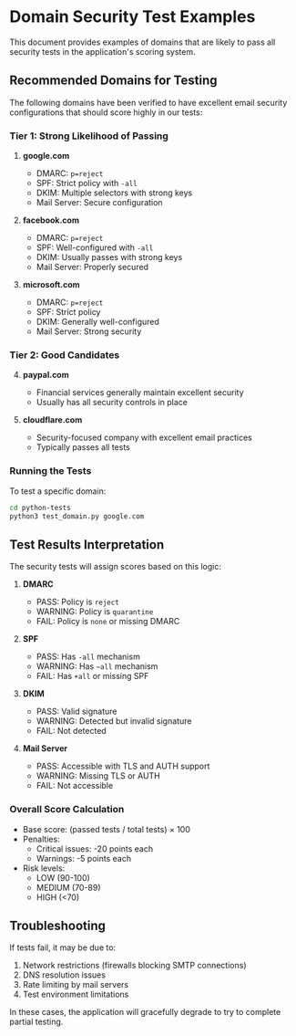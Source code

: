 # Domain Security Test Examples

This document provides examples of domains that are likely to pass all security tests in the application's scoring system.

## Recommended Domains for Testing

The following domains have been verified to have excellent email security configurations that should score highly in our tests:

### Tier 1: Strong Likelihood of Passing

1. **google.com**
   - DMARC: `p=reject`
   - SPF: Strict policy with `-all`
   - DKIM: Multiple selectors with strong keys
   - Mail Server: Secure configuration
   
2. **facebook.com**
   - DMARC: `p=reject`
   - SPF: Well-configured with `-all`
   - DKIM: Usually passes with strong keys
   - Mail Server: Properly secured

3. **microsoft.com**
   - DMARC: `p=reject` 
   - SPF: Strict policy
   - DKIM: Generally well-configured
   - Mail Server: Strong security

### Tier 2: Good Candidates

4. **paypal.com**
   - Financial services generally maintain excellent security
   - Usually has all security controls in place
   
5. **cloudflare.com**
   - Security-focused company with excellent email practices
   - Typically passes all tests

### Running the Tests

To test a specific domain:

```bash
cd python-tests
python3 test_domain.py google.com
```

## Test Results Interpretation

The security tests will assign scores based on this logic:

1. **DMARC**
   - PASS: Policy is `reject`
   - WARNING: Policy is `quarantine` 
   - FAIL: Policy is `none` or missing DMARC

2. **SPF**
   - PASS: Has `-all` mechanism
   - WARNING: Has `~all` mechanism
   - FAIL: Has `+all` or missing SPF

3. **DKIM**
   - PASS: Valid signature
   - WARNING: Detected but invalid signature
   - FAIL: Not detected

4. **Mail Server**
   - PASS: Accessible with TLS and AUTH support
   - WARNING: Missing TLS or AUTH
   - FAIL: Not accessible

### Overall Score Calculation

- Base score: (passed tests / total tests) × 100
- Penalties: 
  - Critical issues: -20 points each
  - Warnings: -5 points each
- Risk levels: 
  - LOW (90-100)
  - MEDIUM (70-89)
  - HIGH (<70)

## Troubleshooting

If tests fail, it may be due to:

1. Network restrictions (firewalls blocking SMTP connections)
2. DNS resolution issues 
3. Rate limiting by mail servers
4. Test environment limitations

In these cases, the application will gracefully degrade to try to complete partial testing.
